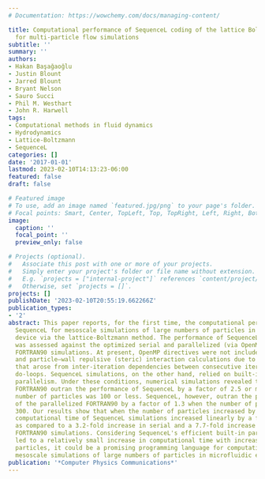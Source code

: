 ```yaml
---
# Documentation: https://wowchemy.com/docs/managing-content/

title: Computational performance of SequenceL coding of the lattice Boltzmann method
  for multi-particle flow simulations
subtitle: ''
summary: ''
authors:
- Hakan Başağaoğlu
- Justin Blount
- Jarred Blount
- Bryant Nelson
- Sauro Succi
- Phil M. Westhart
- John R. Harwell
tags:
- Computational methods in fluid dynamics
- Hydrodynamics
- Lattice-Boltzmann
- SequenceL
categories: []
date: '2017-01-01'
lastmod: 2023-02-10T14:13:23-06:00
featured: false
draft: false

# Featured image
# To use, add an image named `featured.jpg/png` to your page's folder.
# Focal points: Smart, Center, TopLeft, Top, TopRight, Left, Right, BottomLeft, Bottom, BottomRight.
image:
  caption: ''
  focal_point: ''
  preview_only: false

# Projects (optional).
#   Associate this post with one or more of your projects.
#   Simply enter your project's folder or file name without extension.
#   E.g. `projects = ["internal-project"]` references `content/project/deep-learning/index.md`.
#   Otherwise, set `projects = []`.
projects: []
publishDate: '2023-02-10T20:55:19.662266Z'
publication_types:
- '2'
abstract: This paper reports, for the first time, the computational performance of
  SequenceL for mesoscale simulations of large numbers of particles in a microfluidic
  device via the lattice-Boltzmann method. The performance of SequenceL simulations
  was assessed against the optimized serial and parallelized (via OpenMP directives)
  FORTRAN90 simulations. At present, OpenMP directives were not included in inter-particle
  and particle–wall repulsive (steric) interaction calculations due to difficulties
  that arose from inter-iteration dependencies between consecutive iterations of the
  do-loops. SequenceL simulations, on the other hand, relied on built-in automatic
  parallelism. Under these conditions, numerical simulations revealed that the parallelized
  FORTRAN90 outran the performance of SequenceL by a factor of 2.5 or more when the
  number of particles was 100 or less. SequenceL, however, outran the performance
  of the parallelized FORTRAN90 by a factor of 1.3 when the number of particles was
  300. Our results show that when the number of particles increased by 30-fold, the
  computational time of SequenceL simulations increased linearly by a factor of 1.5,
  as compared to a 3.2-fold increase in serial and a 7.7-fold increase in parallelized
  FORTRAN90 simulations. Considering SequenceL's efficient built-in parallelism that
  led to a relatively small increase in computational time with increased number of
  particles, it could be a promising programming language for computationally-efficient
  mesoscale simulations of large numbers of particles in microfluidic experiments.
publication: '*Computer Physics Communications*'
---
```

